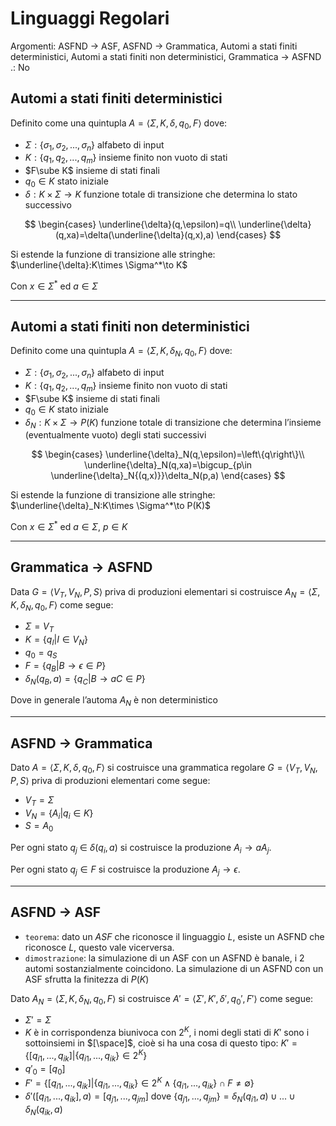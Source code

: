 # Linguaggi Regolari

Argomenti: ASFND -> ASF, ASFND -> Grammatica, Automi a stati finiti deterministici, Automi a stati finiti non deterministici, Grammatica -> ASFND
.: No

## Automi a stati finiti deterministici

Definito come una quintupla $A=\left\langle \Sigma, K, \delta, q_0, F \right\rangle$ dove:

- $\Sigma: \left\{ \sigma_1, \sigma_2,...,\sigma_n \right\}$ alfabeto di input
- $K: \left\{ q_1, q_2,...,q_m \right\}$ insieme finito non vuoto di stati
- $F\sube K$ insieme di stati finali
- $q_0\in K$ stato iniziale
- $\delta:K \times \Sigma\to K$ funzione totale di transizione che determina lo stato successivo

$$
\begin{cases}
\underline{\delta}(q,\epsilon)=q\\
\underline{\delta}(q,xa)=\delta(\underline{\delta}(q,x),a)
\end{cases}
$$

Si estende la funzione di transizione alle stringhe: $\underline{\delta}:K\times \Sigma^*\to K$

Con $x\in \Sigma^*$ ed $a \in \Sigma$

---

## Automi a stati finiti non deterministici

Definito come una quintupla $A=\left\langle \Sigma, K, \delta_N, q_0, F \right\rangle$ dove:

- $\Sigma: \left\{ \sigma_1, \sigma_2,...,\sigma_n \right\}$ alfabeto di input
- $K: \left\{ q_1, q_2,...,q_m \right\}$ insieme finito non vuoto di stati
- $F\sube K$ insieme di stati finali
- $q_0\in K$ stato iniziale
- $\delta_N:K \times \Sigma\to P(K)$ funzione totale di transizione che determina l’insieme (eventualmente vuoto) degli stati successivi

$$
\begin{cases}
\underline{\delta}_N(q,\epsilon)=\left\{q\right\}\\
\underline{\delta}_N(q,xa)=\bigcup_{p\in \underline{\delta}_N{(q,x)}}\delta_N(p,a)
\end{cases}
$$

Si estende la funzione di transizione alle stringhe: $\underline{\delta}_N:K\times \Sigma^*\to P(K)$

Con $x\in \Sigma^*$ ed $a \in \Sigma$, $p\in K$

---

## Grammatica $\to$ ASFND

Data $G=\left\langle V_T, V_N, P, S \right\rangle$ priva di produzioni elementari si costruisce $A_N=\left\langle \Sigma, K, \delta_N, q_0, F \right\rangle$ come segue:

- $\Sigma=V_T$
- $K=\left\{ q_I | I \in V_N \right\}$
- $q_0=q_S$
- $F=\left\{ q_B | B\to \epsilon \in P \right\}$
- $\delta_N(q_B,a)=\left\{ q_C | B\to aC \in P \right\}$

Dove in generale l’automa $A_N$ è non deterministico

---

## ASFND $\to$ Grammatica

Dato $A=\left\langle \Sigma, K, \delta, q_0, F \right\rangle$ si costruisce una grammatica regolare $G=\left\langle V_T, V_N, P, S \right\rangle$ priva di produzioni elementari come segue:

- $V_T=\Sigma$
- $V_N=\left\{ A_i|q_i \in K \right\}$
- $S=A_0$

Per ogni stato $q_j$ $\in$ $\delta(q_i,a)$ si costruisce la produzione $A_i\to aA_j$.

Per ogni stato $q_j\in F$ si costruisce la produzione $A_j \to \epsilon$.

---

## ASFND $\to$ ASF

- `teorema`: dato un $ASF$ che riconosce il linguaggio $L$, esiste un $\text{ASFND}$ che riconosce $L$, questo vale vicerversa.
- `dimostrazione`: la simulazione di un $\text{ASF}$ con un $\text{ASFND}$ è banale, i 2 automi sostanzialmente coincidono. La simulazione di un $\text{ASFND}$ con un $\text{ASF}$ sfrutta la finitezza di $P(K)$

Dato $A_N=\left\langle \Sigma, K, \delta_N, q_0, F \right\rangle$ si costruisce $A'=\left\langle \Sigma', K', \delta', q_0', F' \right\rangle$ come segue:

- $\Sigma'=\Sigma$
- $K$ è in corrispondenza biunivoca con $2^K$, i nomi degli stati di $K'$ sono i sottoinsiemi in $[\space]$, cioè si ha una cosa di questo tipo: $K'=\left\{ \left[q_{i1},..., q_{ik}\right] | \left\{ q_{i1},..., q_{ik} \right\} \in 2^K\right\}$
- $q'_0=[q_0]$
- $F'=\left\{ \left[q_{i1},..., q_{ik}\right] | \left\{ q_{i1},..., q_{ik} \right\} \in 2^K \wedge \left\{ q_{i1},...,q_{ik}\right\}\cap F \neq\emptyset  \right\}$
- $\delta'([q_{i1},...,q_{ik}],a)=[q_{j1},...,q_{jm}]$ dove $\left\{ q_{j1},...,q_{jm} \right\}=\delta_N(q_{i1},a)\cup...\cup\delta_N(q_{ik},a)$